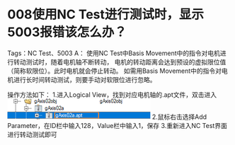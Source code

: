 # 008使用NC Test进行测试时，显示5003报错该怎么办？
Tags：NC Test、5003
A：
使用NC Test中Basis Movement中的指令对电机进行转动测试时，随着电机轴不断转动，
电机的转动距离会达到预设的虚拟限位值（简称软限位）。此时电机就会停止转动。
如需用Basis Movement中的指令对电机进行长时间转动测试，则要手动对软限位进行忽略。

操作方法如下：
1.进入Logical View，找到对应电机轴的.apt文件，双击进入
![Img](./FILES/008使用NC%20Test进行测试时，显示5003报错该怎么办？.md/img-20220530010917.png)
2.鼠标右击选择Add Parameter，在ID栏中输入128，Value栏中输入1，保存
3.重新进入NC Test界面进行转动测试即可
